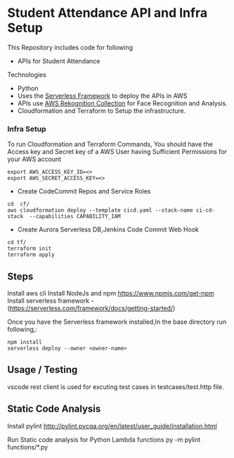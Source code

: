 # Student Attendance API and Infra Setup

This Repository includes code for following
  * APIs for Student Attendance 

Technologies
* Python
* Uses the [Serverless Framework](https://serverless.com/) to deploy the APIs in AWS
* APIs use [AWS Rekognition Collection](https://aws.amazon.com/rekognition/) for Face Recognition and Analysis.
* Cloudformation and Terraform to Setup the infrastructure.


### Infra Setup

To run Cloudformation and Terraform Commands,
You should have the Access key and Secret key of a AWS User having Sufficient Permissions for your AWS account

```
export AWS_ACCESS_KEY_ID=<>
export AWS_SECRET_ACCESS_KEY=<>

```

* Create CodeCommit Repos and Service Roles
```
cd  cf/
aws cloudformation deploy --template cicd.yaml --stack-name ci-cd-stack  --capabilities CAPABILITY_IAM
```

* Create Aurora Serverless DB,Jenkins Code Commit Web Hook
```
cd tf/
terraform init
terraform apply
```

## Steps

Install aws cli 
Install NodeJs and npm https://www.npmjs.com/get-npm
Install serverless framework - (https://serverless.com/framework/docs/getting-started/)

Once you have the Serverless framework installed,In the base directory run following,:

```
npm install
serverless deploy --owner <owner-name>
```

## Usage / Testing

vscode rest client is used for excuting test cases in testcases/test.http file.

## Static Code Analysis
Install pylint
http://pylint.pycqa.org/en/latest/user_guide/installation.html

Run Static code analysis for Python Lambda functions
py -m pylint functions/*.py



